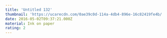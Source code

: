 ```yaml
---
title: 'Untitled 132'
thumbnail: 'https://ucarecdn.com/0ae39c0d-114a-4db4-896e-16c82419fe4b/'
date: 2016-05-02T09:37:21.000Z
material: Ink on paper
rating: 2
---
```

